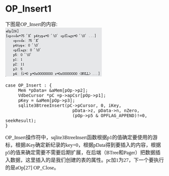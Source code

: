# OP_Insert1
<font face="微软雅黑" size="3px">

下图是OP_Insert的内容:  
![]( 4-5-30.jpg)  
```
case OP_Insert : {
	 Mem *pData= &aMem[pOp->p2];
	 VdbeCursor *pC =p->apCsr[pOp->p1];
	 pKey = &aMem[pOp->p3];
	 sqlite3BtreeInsert(pC->pCursor, 0, iKey,
                          pData->z, pData->n, nZero,
                          (pOp->p5 & OPFLAG_APPEND)!=0, seekResult);
}	
```
OP_Insert操作符中，sqlite3BtreeInsert函数根据p1的值确定要使用的游标，根据iKey确定新纪录的key=0，根据pData得到要插入的内容，根据p5的值来确定需要不需要后期扩展，在后端（BTree和Pager）把数据插入数据，这里插入的是我们创建的表的属性。pc加1为27，下一个要执行的是aOp[27] OP_Close。
